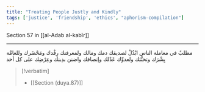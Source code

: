 ```yaml
---
title: "Treating People Justly and Kindly"
tags: ['justice', 'friendship', 'ethics', "aphorism-compilation"]
---
```


 Section 57 in [[al-Adab al-kabīr]]

---
مطلبٌ في معاملة الناس ابْذُلْ لصديقك دمك ومالك ولمعرفتك رِفْدك ومَحْضَرك وللعامَّة بِشْرَك وتحنُّنَك ولعدوِّك عَدْلك وإنصافك  واضنن بدِينك وعِرْضِك على كل أحد

> [!verbatim]
> - [[Section (duya.87)]]
